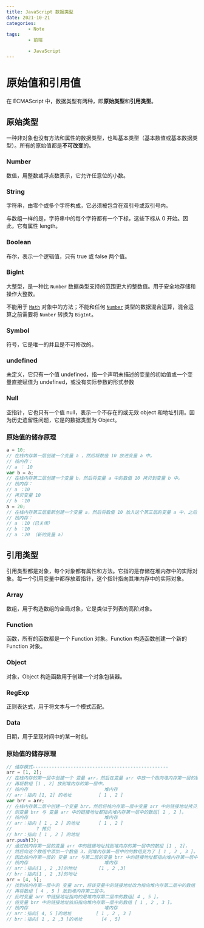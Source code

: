 ```yaml
---
title: JavaScript 数据类型
date: 2021-10-21
categories:
        - Note
tags:
        - 前端

        - JavaScript
---
```


# 原始值和引用值

在 ECMAScript 中，数据类型有两种，即**原始类型**和**引用类型**。

## 原始类型

一种非对象也没有方法和属性的数据类型，也叫基本类型（基本数值或基本数据类型）。所有的原始值都是**不可改变**的。

### Number

数值，用整数或浮点数表示，它允许任意位的小数。

### String

字符串，由零个或多个字符构成，它必须被包含在双引号或双引号内。

与数组一样的是，字符串中的每个字符都有一个下标，这些下标从 0 开始。因此，它有属性 length。

### Boolean

布尔，表示一个逻辑值，只有 true 或 false 两个值。

### BigInt

大整型，是一种比 `Number` 数据类型支持的范围更大的整数值。用于安全地存储和操作大整数。

不能用于 [`Math`](https://developer.mozilla.org/zh-CN/docs/Web/JavaScript/Reference/Global_Objects/Math) 对象中的方法；不能和任何 [`Number`](https://developer.mozilla.org/zh-CN/docs/Web/JavaScript/Reference/Global_Objects/Number) 类型的数据混合运算，混合运算之前需要将 `Number` 转换为 `BigInt`。

### Symbol

符号，它是唯一的并且是不可修改的。

### undefined

未定义，它只有一个值 undefined，指一个声明未描述的变量的初始值或一个变量直接赋值为 undefined，或没有实际参数的形式参数

### Null

空指针，它也只有一个值 null，表示一个不存在的或无效 object 和地址引用。因为历史遗留性问题，它是的数据类型为 Object。

### 原始值的储存原理

```javascript
a = 10;
// 在栈内存第一层创建一个变量 a ，然后将数值 10 放进变量 a 中。
// 栈内存：
// a ： 10
var b = a;
// 在栈内存第二层创建一个变量 b，然后将变量 a 中的数值 10 拷贝到变量 b 中。
// 栈内存：
// a ：10
// 拷贝变量 10
// b ：10
a = 20;
// 在栈内存第三层重新创建一个变量 a，然后将数值 10 放入这个第三层的变量 a 中，之后关闭在第一层的变量 a。
// 栈内存：
// a ：10（已关闭）
// b ：10
// a ：20 （新的变量 a）
```

## 引用类型

引用类型都是对象，每个对象都有属性和方法。它指的是存储在堆内存中的实际对象。每一个引用变量中都存放着指针，这个指针指向其堆内存中的实际对象。

### Array

数组，用于构造数组的全局对象，它是类似于列表的高阶对象。

### Function

函数，所有的函数都是一个 Function 对象。Function 构造函数创建一个新的 Function 对象。

### Object

对象，Object 构造函数用于创建一个对象包装器。

### RegExp

正则表达式，用于将文本与一个模式匹配。

### Data

日期，用于呈现时间中的某一时刻。

### 原始值的储存原理

```JavaScript
// 储存模式--------------------------------------------------
arr = [1, 2];
// 在栈内存的第一层中创建一个 变量 arr，然后在变量 arr 中放一个指向堆内存第一层的链接地址，
// 再将数组 [1 , 2] 放到堆内存的第一层中。
// 栈内存                            堆内存
// arr：指向 [1, 2] 的地址          [ 1 , 2 ]
var brr = arr;
// 在栈内存第二层中创建一个变量 brr，然后将栈内存第一层中变量 arr 中的链接地址拷贝到变量 brr 中，
// 则变量 brr 与 变量 arr 中的链接地址都指向堆内存第一层中的数组[ 1 , 2 ]。
// 栈内存                            堆内存
// arr：指向 [ 1 , 2 ] 的地址       [ 1 , 2 ]
//         ? 拷贝
// brr：指向 [ 1 , 2 ] 的地址
arr.push(3);
// 通过栈内存第一层的变量 arr 中的链接地址找到堆内存的第一层中的数组 [1 , 2]，
// 然后向这个数组中添加一个数值 3，则堆内存第一层中的的数组变为了 [ 1 , 2 , 3 ]。
// 因此栈内存第一层的 变量 arr 与第二层的变量 brr 中的链接地址都指向堆内存第一层中的数组 [1,2,3]。
// 栈内存                            堆内存
// arr：指向[1 , 2 ,3]的地址        [1 , 2 ,3]
// brr：指向[1 , 2 ,3]的地址
arr = [4, 5];
// 找到栈内存第一层中的 变量 arr，将该变量中的链接地址改为指向堆内存第二层中的数组 [4 , 5] 的地址，
// 再将数组 [ 4 , 5 ] 放到堆内存第二层中。
// 此时变量 arr 中链接地址指向的是堆内存第二层中的数组[ 4 , 5 ]，
// 但变量 brr 中的链接地址依旧指向堆内存第一层中的数组 [ 1 , 2 , 3 ]。
// 栈内存                            堆内存
// arr：指向[ 4, 5 ]的地址         [ 1 , 2 , 3 ]
// brr：指向[ 1 , 2 ,3 ]的地址       [4 , 5]

```
